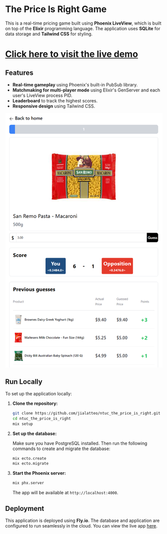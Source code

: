 # **The Price Is Right Game**

This is a real-time pricing game built using **Phoenix LiveView**, which is built on top of the **Elixir** programming language. The application uses **SQLite** for data storage and **Tailwind CSS** for styling.

# **[Click here to visit the live demo](https://ntuc-price-is-right.fly.dev/)**

## Features

- **Real-time gameplay** using Phoenix's built-in PubSub library.
- **Matchmaking for multi-player mode** using Elixir's GenServer and each user's LiveView process PID.
- **Leaderboard** to track the highest scores.
- **Responsive design** using Tailwind CSS.

![Game Screenshot](./priv/static/images/screenshot.png)

## Run Locally

To set up the application locally:

1. **Clone the repository:**

    ```bash
    git clone https://github.com/jialatteo/ntuc_the_price_is_right.git
    cd ntuc_the_price_is_right
    mix setup
    ```

2. **Set up the database:**

    Make sure you have PostgreSQL installed. Then run the following commands to create and migrate the database:

    ```bash
    mix ecto.create
    mix ecto.migrate
    ```

3. **Start the Phoenix server:**

    ```bash
    mix phx.server
    ```

    The app will be available at `http://localhost:4000`.

## Deployment

This application is deployed using **Fly.io**. The database and application are configured to run seamlessly in the cloud. You can view the live app [here](https://ntuc-price-is-right.fly.dev/).
